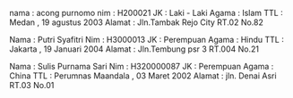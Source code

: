  nama    : acong purnomo 
 nim     : H200021
 JK      : Laki - Laki 
 Agama   : Islam 
 TTL     : Medan , 19 agustus 2003
 Alamat  :  Jln.Tambak Rejo City RT.02 No.82

 Nama    : Putri Syafitri
 Nim     : H3000013
 JK      : Perempuan
 Agama   : Hindu 
 TTL     : Jakarta , 19 Januari 2004
 Alamat  : Jln.Tembung psr 3 RT.004 No.21

 Nama    : Sulis Purnama Sari
 Nim     : H320000087
 JK      : Perempuan 
 Agama   : China
 TTL     : Perumnas Maandala , 03 Maret 2002
 Alamat  : jln. Denai Asri RT.03 No.01

 
 

